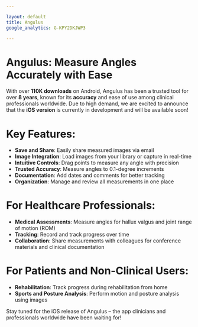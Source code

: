 ```yaml
---

layout: default
title: Angulus
google_analytics: G-KPY2DKJWP3

---
```


# Angulus: Measure Angles Accurately with Ease

With over **110K downloads** on Android, Angulus has been a trusted tool for over **8 years**, known for its **accuracy** and ease of use among clinical professionals worldwide. Due to high demand, we are excited to announce that the **iOS version** is currently in development and will be available soon!

# Key Features:
- **Save and Share**: Easily share measured images via email
- **Image Integration**: Load images from your library or capture in real-time
- **Intuitive Controls**: Drag points to measure any angle with precision
- **Trusted Accuracy**: Measure angles to 0.1-degree increments
- **Documentation**: Add dates and comments for better tracking
- **Organization**: Manage and review all measurements in one place

# For Healthcare Professionals:
- **Medical Assessments**: Measure angles for hallux valgus and joint range of motion (ROM)
- **Tracking**: Record and track progress over time
- **Collaboration**: Share measurements with colleagues for conference materials and clinical documentation

# For Patients and Non-Clinical Users:
- **Rehabilitation**: Track progress during rehabilitation from home
- **Sports and Posture Analysis**: Perform motion and posture analysis using images

Stay tuned for the iOS release of Angulus – the app clinicians and professionals worldwide have been waiting for!

